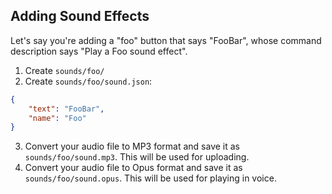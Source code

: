 ## Adding Sound Effects

Let's say you're adding a "foo" button that says "FooBar", whose command description says "Play a Foo sound effect".

1. Create `sounds/foo/`
2. Create `sounds/foo/sound.json`:

```json
{
	"text": "FooBar",
	"name": "Foo"
}
```

3. Convert your audio file to MP3 format and save it as `sounds/foo/sound.mp3`. This will be used for uploading.
4. Convert your audio file to Opus format and save it as `sounds/foo/sound.opus`. This will be used for playing in voice.

